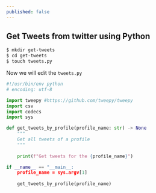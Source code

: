 ```yaml
---
published: false
---
```

## Get Tweets from twitter using Python

```bash
$ mkdir get-tweets
$ cd get-tweets
$ touch tweets.py
```

Now we will edit the `tweets.py`

```python
#!/usr/bin/env python
# encoding: utf-8

import tweepy #https://github.com/tweepy/tweepy
import csv
import codecs
import sys

def get_tweets_by_profile(profile_name: str) -> None
    """
    Get all tweets of a profile
    """
    
    print(f"Get tweets for the {profile_name}")

if __name__ == "__main__:
    profile_name = sys.argv[1]
    
    get_tweets_by_profile(profile_name)
```
